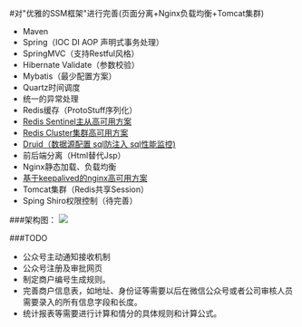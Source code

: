 #对"优雅的SSM框架"进行完善(页面分离+Nginx负载均衡+Tomcat集群)
- Maven
- Spring（IOC DI AOP 声明式事务处理） 
- SpringMVC（支持Restful风格）
- Hibernate Validate（参数校验）
- Mybatis（最少配置方案）
- Quartz时间调度
- 统一的异常处理
- Redis缓存（ProtoStuff序列化）
- [Redis Sentinel主从高可用方案](http://wosyingjun.iteye.com/blog/2289593)
- [Redis Cluster集群高可用方案](http://wosyingjun.iteye.com/blog/2289220)
- [Druid（数据源配置 sql防注入 sql性能监控)](http://wosyingjun.iteye.com/blog/2306139)
- 前后端分离（Html替代Jsp）  
- Nginx静态加载、负载均衡
- [基于keepalived的nginx高可用方案](http://wosyingjun.iteye.com/blog/2313147) 
- Tomcat集群（Redis共享Session）
- Sping Shiro权限控制（待完善）

###架构图：
![](http://i.imgur.com/xf0UsI7.png)

###TODO
- 公众号主动通知接收机制
- 公众号注册及审批网页
- 制定商户编号生成规则。
- 完善商户信息表，如地址、身份证等需要以后在微信公众号或者公司审核人员需要录入的所有信息字段和长度。
- 统计报表等需要进行计算和情分的具体规则和计算公式。